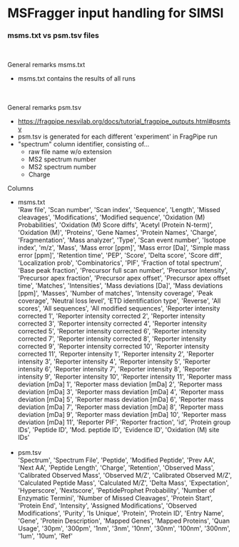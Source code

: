 # MSFragger input handling for SIMSI

### msms.txt vs psm.tsv files
<br>

General remarks msms.txt
- msms.txt contains the results of all runs

<br><br>
General remarks psm.tsv
- https://fragpipe.nesvilab.org/docs/tutorial_fragpipe_outputs.html#psmtsv
- psm.tsv is generated for each different 'experiment' in FragPipe run
- "spectrum" column identifier, consisting of...
  - raw file name w/o extension
  - MS2 spectrum number
  - MS2 spectrum number
  - Charge

Columns
- msms.txt <br>
  'Raw file', 'Scan number', 'Scan index', 'Sequence', 'Length',
  'Missed cleavages', 'Modifications', 'Modified sequence',
  'Oxidation (M) Probabilities', 'Oxidation (M) Score diffs',
  'Acetyl (Protein N-term)', 'Oxidation (M)', 'Proteins', 'Gene Names',
  'Protein Names', 'Charge', 'Fragmentation', 'Mass analyzer', 'Type',
  'Scan event number', 'Isotope index', 'm/z', 'Mass', 'Mass error [ppm]',
  'Mass error [Da]', 'Simple mass error [ppm]', 'Retention time', 'PEP',
  'Score', 'Delta score', 'Score diff', 'Localization prob',
  'Combinatorics', 'PIF', 'Fraction of total spectrum',
  'Base peak fraction', 'Precursor full scan number',
  'Precursor Intensity', 'Precursor apex fraction',
  'Precursor apex offset', 'Precursor apex offset time', 'Matches',
  'Intensities', 'Mass deviations [Da]', 'Mass deviations [ppm]',
  'Masses', 'Number of matches', 'Intensity coverage', 'Peak coverage',
  'Neutral loss level', 'ETD identification type', 'Reverse',
  'All scores', 'All sequences', 'All modified sequences',
  'Reporter intensity corrected 1', 'Reporter intensity corrected 2',
  'Reporter intensity corrected 3', 'Reporter intensity corrected 4',
  'Reporter intensity corrected 5', 'Reporter intensity corrected 6',
  'Reporter intensity corrected 7', 'Reporter intensity corrected 8',
  'Reporter intensity corrected 9', 'Reporter intensity corrected 10',
  'Reporter intensity corrected 11', 'Reporter intensity 1',
  'Reporter intensity 2', 'Reporter intensity 3', 'Reporter intensity 4',
  'Reporter intensity 5', 'Reporter intensity 6', 'Reporter intensity 7',
  'Reporter intensity 8', 'Reporter intensity 9', 'Reporter intensity 10',
  'Reporter intensity 11', 'Reporter mass deviation [mDa] 1',
  'Reporter mass deviation [mDa] 2', 'Reporter mass deviation [mDa] 3',
  'Reporter mass deviation [mDa] 4', 'Reporter mass deviation [mDa] 5',
  'Reporter mass deviation [mDa] 6', 'Reporter mass deviation [mDa] 7',
  'Reporter mass deviation [mDa] 8', 'Reporter mass deviation [mDa] 9',
  'Reporter mass deviation [mDa] 10', 'Reporter mass deviation [mDa] 11',
  'Reporter PIF', 'Reporter fraction', 'id', 'Protein group IDs',
  'Peptide ID', 'Mod. peptide ID', 'Evidence ID',
  'Oxidation (M) site IDs'
  <br><br>
- psm.tsv <br>
  'Spectrum', 'Spectrum File', 'Peptide', 'Modified Peptide', 'Prev AA',
  'Next AA', 'Peptide Length', 'Charge', 'Retention', 'Observed Mass',
  'Calibrated Observed Mass', 'Observed M/Z', 'Calibrated Observed M/Z',
  'Calculated Peptide Mass', 'Calculated M/Z', 'Delta Mass',
  'Expectation', 'Hyperscore', 'Nextscore', 'PeptideProphet Probability',
  'Number of Enzymatic Termini', 'Number of Missed Cleavages',
  'Protein Start', 'Protein End', 'Intensity', 'Assigned Modifications',
  'Observed Modifications', 'Purity', 'Is Unique', 'Protein',
  'Protein ID', 'Entry Name', 'Gene', 'Protein Description',
  'Mapped Genes', 'Mapped Proteins', 'Quan Usage', '30pm', '300pm', '1nm',
  '3nm', '10nm', '30nm', '100nm', '300nm', '1um', '10um', 'Ref'
